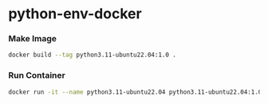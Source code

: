 # python-env-docker

### Make Image

```bash
docker build --tag python3.11-ubuntu22.04:1.0 .
```

### Run Container

```bash
docker run -it --name python3.11-ubuntu22.04 python3.11-ubuntu22.04:1.0
```